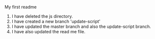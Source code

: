 My first readme



1. I have deleted the js directory.
2. I have created a new branch 'update-script'
3. I have updated the master branch and also the update-script branch.
4. I have also updated the read me file.
